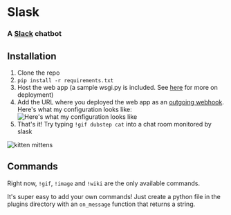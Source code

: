# Slask
### A [Slack](https://slack.com/) chatbot

## Installation

1. Clone the repo
2. `pip install -r requirements.txt`
3. Host the web app (a sample wsgi.py is included. See [here](http://flask.pocoo.org/docs/deploying/#deployment) for more on deployment)
4. Add the URL where you deployed the web app as an [outgoing webhook](https://my.slack.com/services/new/outgoing-webhook). Here's what my configuration looks like:
![Here's what my configuration looks like](http://i.imgur.com/k3LZrBJ.png)
5. That's it! Try typing `!gif dubstep cat` into a chat room monitored by slask

![kitten mittens](http://i.imgur.com/xhmD6QO.png)

## Commands

Right now, `!gif`, `!image` and `!wiki` are the only available commands.

It's super easy to add your own commands! Just create a python file in the plugins directory with an `on_message` function that returns a string.
